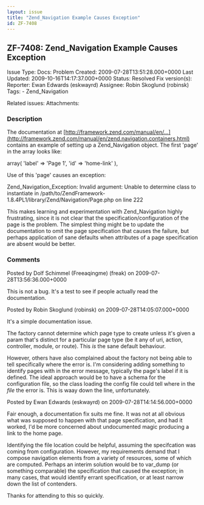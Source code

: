 ```yaml
---
layout: issue
title: "Zend_Navigation Example Causes Exception"
id: ZF-7408
---
```


ZF-7408: Zend\_Navigation Example Causes Exception
--------------------------------------------------

 Issue Type: Docs: Problem Created: 2009-07-28T13:51:28.000+0000 Last Updated: 2009-10-16T14:17:37.000+0000 Status: Resolved Fix version(s): 
 Reporter:  Ewan Edwards (eskwayrd)  Assignee:  Robin Skoglund (robinsk)  Tags: - Zend\_Navigation
 
 Related issues: 
 Attachments: 
### Description

The documentation at [http://framework.zend.com/manual/en/…](http://framework.zend.com/manual/en/zend.navigation.containers.html) contains an example of setting up a Zend\_Navigation object. The first 'page' in the array looks like:

array( 'label' => 'Page 1', 'id' => 'home-link' ),

Use of this 'page' causes an exception:

Zend\_Navigation\_Exception: Invalid argument: Unable to determine class to instantiate in /path/to/ZendFramework-1.8.4PL1/library/Zend/Navigation/Page.php on line 222

This makes learning and experimentation with Zend\_Navigation highly frustrating, since it is not clear that the specification/configuration of the page is the problem. The simplest thing might be to update the documentation to omit the page specification that causes the failure, but perhaps application of sane defaults when attributes of a page specification are absent would be better.

 

 

### Comments

Posted by Dolf Schimmel (Freeaqingme) (freak) on 2009-07-28T13:56:36.000+0000

This is not a bug. It's a test to see if people actually read the documentation.

 

 

Posted by Robin Skoglund (robinsk) on 2009-07-28T14:05:07.000+0000

It's a simple documentation issue.

The factory cannot determine which page type to create unless it's given a param that's distinct for a particular page type (be it any of uri, action, controller, module, or route). This _is_ the sane default behaviour.

However, others have also complained about the factory not being able to tell specifically where the error is. I'm considering adding something to identify pages with in the error message, typically the page's label if it is defined. The ideal approach would be to have a schema for the configuration file, so the class loading the config file could tell where in the _file_ the error is. This is waay down the line, unfortunately.

 

 

Posted by Ewan Edwards (eskwayrd) on 2009-07-28T14:14:56.000+0000

Fair enough, a documentation fix suits me fine. It was not at all obvious what was supposed to happen with that page specification, and had it worked, I'd be more concerned about undocumented magic producing a link to the home page.

Identifying the file location could be helpful, assuming the specifcation was coming from configuration. However, my requirements demand that I compose navigation elements from a variety of resources, some of which are computed. Perhaps an interim solution would be to var\_dump (or something comparable) the specification that caused the exception; in many cases, that would identify errant specification, or at least narrow down the list of contenders.

Thanks for attending to this so quickly.

 

 